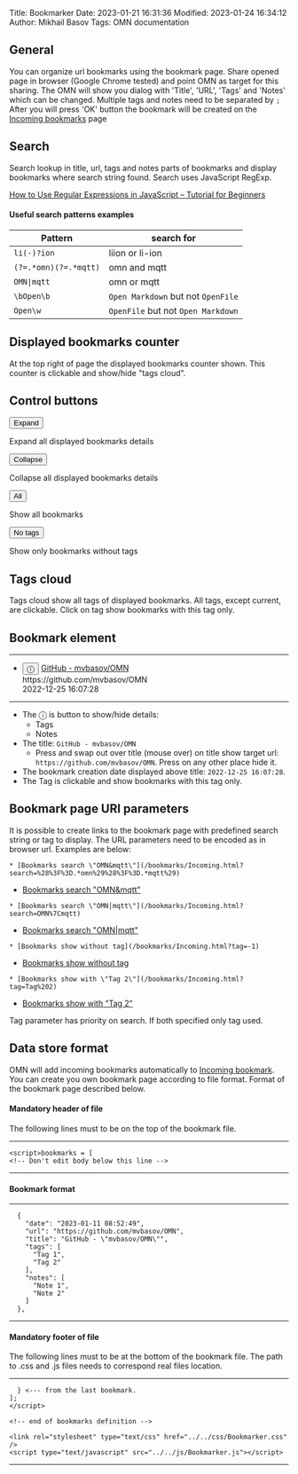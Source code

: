 Title: Bookmarker
Date: 2023-01-21 16:31:36
Modified: 2023-01-24 16:34:12
Author: Mikhail Basov
Tags: OMN documentation

## General

You can organize url bookmarks using the bookmark page. Share opened page in browser (Google Chrome tested) and point OMN as target for this sharing. The OMN will show you dialog with 'Title', 'URL', 'Tags' and 'Notes' which can be changed. Multiple tags and notes need to be separated by `;` After you will press 'OK' button the bookmark will be created on the [Incoming bookmarks](/bookmarks/Incoming.html) page

## Search

Search lookup in title, url, tags and notes parts of bookmarks and display bookmarks where search string found.
Search uses JavaScript RegExp.

[How to Use Regular Expressions in JavaScript – Tutorial for Beginners](https://www.freecodecamp.org/news/regular-expressions-for-beginners/)

#### Useful search patterns examples
| Pattern | search for |
|---------|------------|
|`li(-)?ion`| liion or li-ion|
|`(?=.*omn)(?=.*mqtt)`| omn and mqtt|
|`OMN\|mqtt`|omn or mqtt|
|`\bOpen\b`|`Open Markdown` but not `OpenFile`|
|`Open\w`|`OpenFile` but not `Open Markdown`|

## Displayed bookmarks counter

At the top right of page the displayed bookmarks counter shown. This counter is clickable and show/hide "tags cloud".

## Control buttons

<button class="colexp">Expand</button>

Expand all displayed bookmarks details

<button class="colexp">Collapse</button>

Collapse all displayed bookmarks details

<button class="colexp">All</button>

Show all bookmarks

<button class="colexp">No tags</button>

Show only bookmarks without tags

## Tags cloud

Tags cloud show all tags of displayed bookmarks. All tags, except current, are clickable. Click on tag show bookmarks with this tag only.

## Bookmark element

- - -

<ul>
  <li>
    <button 
      class="details"
      onClick="
        if(this.parentNode) {
          var infoBlock = this.parentNode.getElementsByTagName('ul')[0];
          if(infoBlock.style.display == 'none') {
            infoBlock.style.display='block';
          } else {
             infoBlock.style.display='none';
          }
        }">
ⓘ
    </button>
    <a href="https://github.com/mvbasov/OMN">GitHub - mvbasov/OMN</a>
    <span><br>https://github.com/mvbasov/OMN</span>
    <br>
    <span class="spanDate">2022-12-25 16:07:28</span>
    <ul style="display: none;">
      <li><div><button class="tag">Tag 1</button><button class="tag">Tag2</button></div></li>
      <li><div><span class="note">"Note 1"</span>,<span class="note">"Note 2"</span></div></li>
    </ul>
  </li>
</ul>

- - -

* The ⓘ is button to show/hide details:
  * Tags
  * Notes
* The title: `GitHub - mvbasov/OMN`
  * Press and swap out over title (mouse over) on title show target url: `https://github.com/mvbasov/OMN`. Press on any other place hide it.
* The bookmark creation date displayed above title: `2022-12-25 16:07:28`.
* The Tag is clickable and show bookmarks with this tag only.

## Bookmark page URI parameters

It is possible to create links to the bookmark page with predefined search string or tag to display. The URL parameters need to be encoded as in browser url. Examples are below:

```
* [Bookmarks search \"OMN&mqtt\"](/bookmarks/Incoming.html?search=%28%3F%3D.*omn%29%28%3F%3D.*mqtt%29)
```
* [Bookmarks search \"OMN&mqtt\"](/bookmarks/Incoming.html?search=%28%3F%3D.*omn%29%28%3F%3D.*mqtt%29)

```
* [Bookmarks search \"OMN|mqtt\"](/bookmarks/Incoming.html?search=OMN%7Cmqtt)
```
* [Bookmarks search \"OMN|mqtt\"](/bookmarks/Incoming.html?search=OMN%7Cmqtt)

```
* [Bookmarks show without tag](/bookmarks/Incoming.html?tag=-1)
```
* [Bookmarks show without tag](/bookmarks/Incoming.html?tag=-1)

```
* [Bookmarks show with \"Tag 2\"](/bookmarks/Incoming.html?tag=Tag%202)
```
* [Bookmarks show with \"Tag 2\"](/bookmarks/Incoming.html?tag=Tag%202)

Tag parameter has priority on search. If both specified only tag used.

## Data store format
OMN will add incoming bookmarks automatically to [Incoming bookmark](/bookmarks/Incoming.html).
You can create you own bookmark page according to file format.
Format of the bookmark page described below.

#### Mandatory header of file

The following lines must to be on the top of the bookmark file.

- - -

```
<script>bookmarks = [
<!-- Don't edit body below this line -->
```

- - -

#### Bookmark format

- - -


```
  {
    "date": "2023-01-11 08:52:49",
    "url": "https://github.com/mvbasov/OMN",
    "title": "GitHub - \"mvbasov/OMN\"",
    "tags": [
      "Tag 1",
      "Tag 2"
    ],
    "notes": [
      "Note 1",
      "Note 2"
    ]
  },
```

- - -

#### Mandatory footer of file

The following lines must to be at the bottom of the bookmark file. The path to .css and .js files needs to correspond real files location.

- - -

```
  } <--- from the last bookmark.
];
</script>

<!-- end of bookmarks definition -->

<link rel="stylesheet" type="text/css" href="../../css/Bookmarker.css" />
<script type="text/javascript" src="../../js/Bookmarker.js"></script>
```

- - -

<link rel="stylesheet" type="text/css" href="../../css/Bookmarker.css" />
